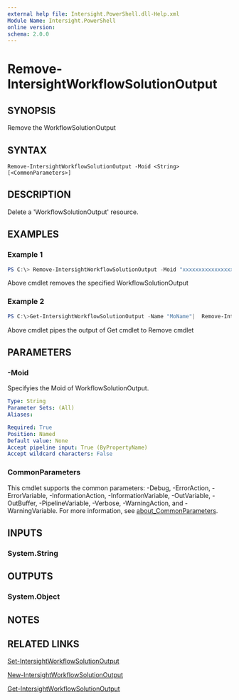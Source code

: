 ```yaml
---
external help file: Intersight.PowerShell.dll-Help.xml
Module Name: Intersight.PowerShell
online version:
schema: 2.0.0
---
```


# Remove-IntersightWorkflowSolutionOutput

## SYNOPSIS
Remove the WorkflowSolutionOutput

## SYNTAX

```
Remove-IntersightWorkflowSolutionOutput -Moid <String> [<CommonParameters>]
```

## DESCRIPTION
Delete a &apos;WorkflowSolutionOutput&apos; resource.

## EXAMPLES

### Example 1
```powershell
PS C:\> Remove-IntersightWorkflowSolutionOutput -Moid "xxxxxxxxxxxxxxxxxxxxxxxxxxx"
```
Above cmdlet removes the specified WorkflowSolutionOutput 

### Example 2
```powershell
PS C:\>Get-IntersightWorkflowSolutionOutput -Name "MoName"|  Remove-IntersightWorkflowSolutionOutput
```
Above cmdlet pipes the output of Get cmdlet to Remove cmdlet

## PARAMETERS

### -Moid
Specifyies the Moid of WorkflowSolutionOutput.

```yaml
Type: String
Parameter Sets: (All)
Aliases:

Required: True
Position: Named
Default value: None
Accept pipeline input: True (ByPropertyName)
Accept wildcard characters: False
```

### CommonParameters
This cmdlet supports the common parameters: -Debug, -ErrorAction, -ErrorVariable, -InformationAction, -InformationVariable, -OutVariable, -OutBuffer, -PipelineVariable, -Verbose, -WarningAction, and -WarningVariable. For more information, see [about_CommonParameters](http://go.microsoft.com/fwlink/?LinkID=113216).

## INPUTS

### System.String

## OUTPUTS

### System.Object
## NOTES

## RELATED LINKS

[Set-IntersightWorkflowSolutionOutput](./Set-IntersightWorkflowSolutionOutput.md)

[New-IntersightWorkflowSolutionOutput](./New-IntersightWorkflowSolutionOutput.md)

[Get-IntersightWorkflowSolutionOutput](./Get-IntersightWorkflowSolutionOutput.md)


